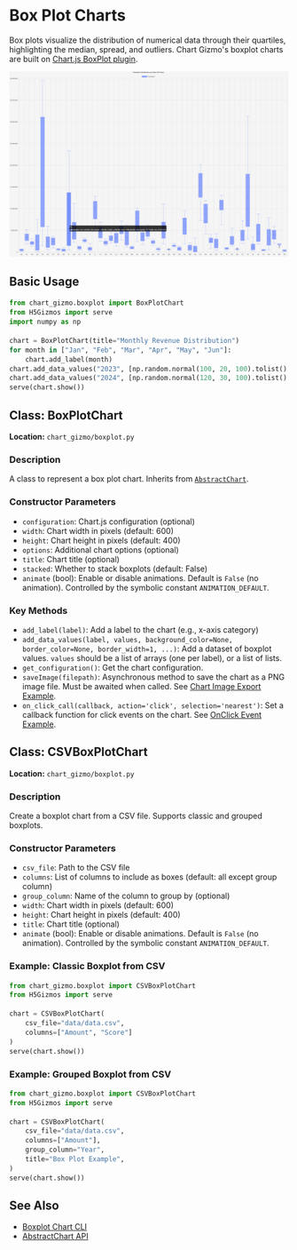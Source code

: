 # Box Plot Charts

Box plots visualize the distribution of numerical data through their quartiles, highlighting the median, spread, and outliers. Chart Gizmo's boxplot charts are built on [Chart.js BoxPlot plugin](https://github.com/sgratzl/chartjs-chart-boxplot).

![Sample Box Plot](../screenshots/boxplot.png)

## Basic Usage

```python
from chart_gizmo.boxplot import BoxPlotChart
from H5Gizmos import serve
import numpy as np

chart = BoxPlotChart(title="Monthly Revenue Distribution")
for month in ["Jan", "Feb", "Mar", "Apr", "May", "Jun"]:
    chart.add_label(month)
chart.add_data_values("2023", [np.random.normal(100, 20, 100).tolist() for _ in range(6)], background_color="#3366CC")
chart.add_data_values("2024", [np.random.normal(120, 30, 100).tolist() for _ in range(6)], background_color="#DC3912")
serve(chart.show())
```

## Class: BoxPlotChart

**Location:** `chart_gizmo/boxplot.py`

### Description

A class to represent a box plot chart. Inherits from [`AbstractChart`](../api/charts.md).

### Constructor Parameters

- `configuration`: Chart.js configuration (optional)
- `width`: Chart width in pixels (default: 600)
- `height`: Chart height in pixels (default: 400)
- `options`: Additional chart options (optional)
- `title`: Chart title (optional)
- `stacked`: Whether to stack boxplots (default: False)
- `animate` (bool): Enable or disable animations. Default is `False` (no animation). Controlled by the symbolic constant `ANIMATION_DEFAULT`.

### Key Methods

- `add_label(label)`: Add a label to the chart (e.g., x-axis category)
- `add_data_values(label, values, background_color=None, border_color=None, border_width=1, ...)`: Add a dataset of boxplot values. `values` should be a list of arrays (one per label), or a list of lists.
- `get_configuration()`: Get the chart configuration.
- `saveImage(filepath)`: Asynchronous method to save the chart as a PNG image file. Must be awaited when called. See [Chart Image Export Example](../examples/#chart-image-export).
- `on_click_call(callback, action='click', selection='nearest')`: Set a callback function for click events on the chart. See [OnClick Event Example](../examples/#onclick-event-example).

## Class: CSVBoxPlotChart

**Location:** `chart_gizmo/boxplot.py`

### Description

Create a boxplot chart from a CSV file. Supports classic and grouped boxplots.

### Constructor Parameters

- `csv_file`: Path to the CSV file
- `columns`: List of columns to include as boxes (default: all except group column)
- `group_column`: Name of the column to group by (optional)
- `width`: Chart width in pixels (default: 600)
- `height`: Chart height in pixels (default: 400)
- `title`: Chart title (optional)
- `animate` (bool): Enable or disable animations. Default is `False` (no animation). Controlled by the symbolic constant `ANIMATION_DEFAULT`.

### Example: Classic Boxplot from CSV

```python
from chart_gizmo.boxplot import CSVBoxPlotChart
from H5Gizmos import serve

chart = CSVBoxPlotChart(
    csv_file="data/data.csv",
    columns=["Amount", "Score"]
)
serve(chart.show())
```

### Example: Grouped Boxplot from CSV

```python
from chart_gizmo.boxplot import CSVBoxPlotChart
from H5Gizmos import serve

chart = CSVBoxPlotChart(
    csv_file="data/data.csv",
    columns=["Amount"],
    group_column="Year",
    title="Box Plot Example",
)
serve(chart.show())
```

## See Also

- [Boxplot Chart CLI](../cli/boxplot.md)
- [AbstractChart API](charts.md)
